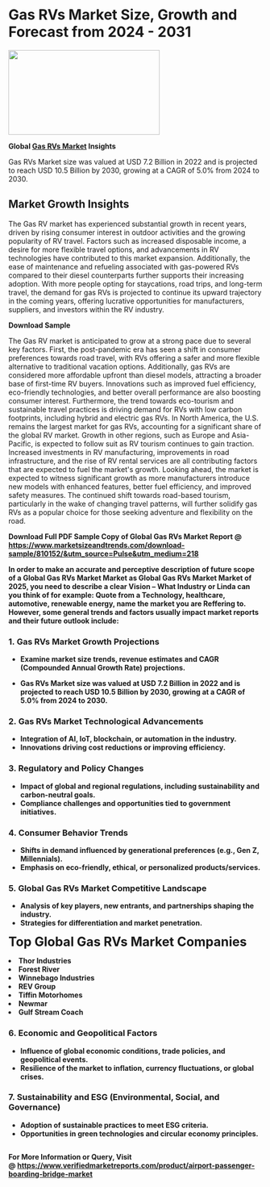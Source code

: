 <H1>Gas RVs Market Size, Growth and Forecast from 2024 - 2031</H1><img class="aligncenter size-medium wp-image-584254" src="https://thirdeyenews.in/wp-content/uploads/2024/09/Global-Market-Research-300x168.jpeg" alt="" width="300" height="168" /><p><strong>Global&nbsp;<a href="https://www.marketsizeandtrends.com/download-sample/810152/&amp;utm_source=Pulse&amp;utm_medium=218">Gas RVs Market</a> Insights</strong></p><p>Gas RVs Market size was valued at USD 7.2 Billion in 2022 and is projected to reach USD 10.5 Billion by 2030, growing at a CAGR of 5.0% from 2024 to 2030.</p><p><h2>Market Growth Insights</h2> <p>The Gas RV market has experienced substantial growth in recent years, driven by rising consumer interest in outdoor activities and the growing popularity of RV travel. Factors such as increased disposable income, a desire for more flexible travel options, and advancements in RV technologies have contributed to this market expansion. Additionally, the ease of maintenance and refueling associated with gas-powered RVs compared to their diesel counterparts further supports their increasing adoption. With more people opting for staycations, road trips, and long-term travel, the demand for gas RVs is projected to continue its upward trajectory in the coming years, offering lucrative opportunities for manufacturers, suppliers, and investors within the RV industry.</p> <p><strong>Download Sample</strong></p> <p>The Gas RV market is anticipated to grow at a strong pace due to several key factors. First, the post-pandemic era has seen a shift in consumer preferences towards road travel, with RVs offering a safer and more flexible alternative to traditional vacation options. Additionally, gas RVs are considered more affordable upfront than diesel models, attracting a broader base of first-time RV buyers. Innovations such as improved fuel efficiency, eco-friendly technologies, and better overall performance are also boosting consumer interest. Furthermore, the trend towards eco-tourism and sustainable travel practices is driving demand for RVs with low carbon footprints, including hybrid and electric gas RVs. In North America, the U.S. remains the largest market for gas RVs, accounting for a significant share of the global RV market. Growth in other regions, such as Europe and Asia-Pacific, is expected to follow suit as RV tourism continues to gain traction. Increased investments in RV manufacturing, improvements in road infrastructure, and the rise of RV rental services are all contributing factors that are expected to fuel the market's growth. Looking ahead, the market is expected to witness significant growth as more manufacturers introduce new models with enhanced features, better fuel efficiency, and improved safety measures. The continued shift towards road-based tourism, particularly in the wake of changing travel patterns, will further solidify gas RVs as a popular choice for those seeking adventure and flexibility on the road.</p> <p><strong></p><p><span class=""><strong>Download Full PDF Sample Copy of Global Gas RVs Market Report</strong> @ <a href="https://www.marketsizeandtrends.com/download-sample/810152/&amp;utm_source=Pulse&amp;utm_medium=218" target="_blank">https://www.marketsizeandtrends.com/download-sample/810152/&amp;utm_source=Pulse&amp;utm_medium=218</a></span></p><p>In order to make an accurate and perceptive description of future scope of a Global&nbsp;Gas RVs Market Market as Global&nbsp;Gas RVs Market Market of 2025, you need to describe a clear Vision &ndash; What Industry or Linda can you think of for example: Quote from a Technology, healthcare, automotive, renewable energy, name the market you are Reffering to. However, some general trends and factors usually impact market reports and their future outlook include:</p><h3>1.&nbsp;<strong>Gas RVs Market Growth Projections</strong></h3><ul><li>Examine market size trends, revenue estimates and CAGR (Compounded Annual Growth Rate) projections.</li><li><p>Gas RVs Market size was valued at USD 7.2 Billion in 2022 and is projected to reach USD 10.5 Billion by 2030, growing at a CAGR of 5.0% from 2024 to 2030.</p></li></ul><h3>2.&nbsp;<strong>Gas RVs Market Technological Advancements</strong></h3><ul><li>Integration of AI, IoT, blockchain, or automation in the industry.</li><li>Innovations driving cost reductions or improving efficiency.</li></ul><h3>3.&nbsp;<strong>Regulatory and Policy Changes</strong></h3><ul><li>Impact of global and regional regulations, including sustainability and carbon-neutral goals.</li><li>Compliance challenges and opportunities tied to government initiatives.</li></ul><h3>4.&nbsp;<strong>Consumer Behavior Trends</strong></h3><ul><li>Shifts in demand influenced by generational preferences (e.g., Gen Z, Millennials).</li><li>Emphasis on eco-friendly, ethical, or personalized products/services.</li></ul><h3>5.&nbsp;<strong>Global Gas RVs Market Competitive Landscape</strong></h3><ul><li>Analysis of key players, new entrants, and partnerships shaping the industry.</li><li>Strategies for differentiation and market penetration.</li></ul><p data-pm-slice="1 1 []"><span style="color: inherit; font-family: inherit; font-size: 25px;">Top Global Gas RVs Market Companies</span></p><div class="" data-test-id=""><p><li>Thor Industries</li><li> Forest River</li><li> Winnebago Industries</li><li> REV Group</li><li> Tiffin Motorhomes</li><li> Newmar</li><li> Gulf Stream Coach</li></p></div><h3>6.&nbsp;<strong>Economic and Geopolitical Factors</strong></h3><ul><li>Influence of global economic conditions, trade policies, and geopolitical events.</li><li>Resilience of the market to inflation, currency fluctuations, or global crises.</li></ul><h3>7.&nbsp;<strong>Sustainability and ESG (Environmental, Social, and Governance)</strong></h3><ul><li>Adoption of sustainable practices to meet ESG criteria.</li><li>Opportunities in green technologies and circular economy principles.</li></ul><h2><strong style="font-size: 14px;">For More Information or Query, Visit @&nbsp;</strong><a style="background-color: #ffffff; font-size: 14px;" href="https://www.marketsizeandtrends.com/report/gas-rvs-market/" target="_blank">https://www.verifiedmarketreports.com/product/airport-passenger-boarding-bridge-market</a></h2>
